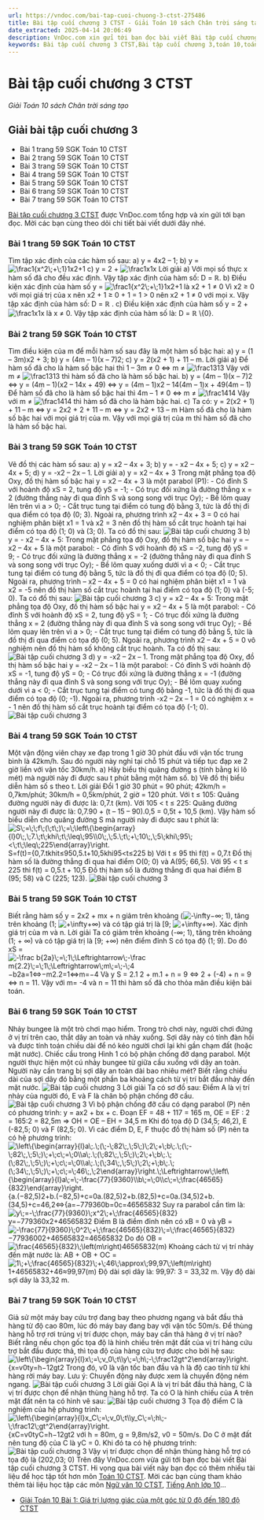 ```yaml
---
url: https://vndoc.com/bai-tap-cuoi-chuong-3-ctst-275486
title: Bài tập cuối chương 3 CTST - Giải Toán 10 sách Chân trời sáng tạo - VnDoc.com
date_extracted: 2025-04-14 20:06:49
description: VnDoc.com xin gửi tới bạn đọc bài viết Bài tập cuối chương 3 CTST. Mời các bạn cùng tham khảo chi tiế.
keywords: Bài tập cuối chương 3 CTST,Bài tập cuối chương 3,toán 10,toán lớp 10,toán 10 CTST,giải toán 10,giải sgk toán 10
---
```


# Bài tập cuối chương 3 CTST
 _Giải Toán 10 sách Chân trời sáng tạo_
## Giải bài tập cuối chương 3
  * Bài 1 trang 59 SGK Toán 10 CTST
  * Bài 2 trang 59 SGK Toán 10 CTST
  * Bài 3 trang 59 SGK Toán 10 CTST
  * Bài 4 trang 59 SGK Toán 10 CTST
  * Bài 5 trang 59 SGK Toán 10 CTST
  * Bài 6 trang 59 SGK Toán 10 CTST
  * Bài 7 trang 59 SGK Toán 10 CTST

[Bài tập cuối chương 3 CTST](<https://vndoc.com/bai-tap-cuoi-chuong-3-ctst-275486>) được VnDoc.com tổng hợp và xin gửi tới bạn đọc. Mời các bạn cùng theo dõi chi tiết bài viết dưới đây nhé.
### Bài 1 trang 59 SGK Toán 10 CTST
Tìm tập xác định của các hàm số sau:
a\) y = 4x2 – 1;
b\) y = ![\\frac1{x^2\\;+\\;1}](https://i.vdoc.vn/data/image/blank.png)1x2+1
c\) y = 2 + ![\\frac1x](https://i.vdoc.vn/data/image/blank.png)1x
Lời giải
a\) Với mọi số thực x hàm số đã cho đều xác định.
Vậy tập xác định của hàm số: D = ℝ.
b\) Điều kiện xác định của hàm số y = ![\\frac1{x^2\\;+\\;1}](https://i.vdoc.vn/data/image/blank.png)1x2+1
là x2 \+ 1 ≠ 0
Vì x2 ≥ 0 với mọi giá trị của x nên x2 \+ 1 ≥ 0 + 1 = 1 > 0 nên x2 \+ 1 ≠ 0 với mọi x.
Vậy tập xác định của hàm số: D = ℝ .
c\) Điều kiện xác định của hàm số y = 2 + ![\\frac1x](https://i.vdoc.vn/data/image/blank.png)1x là x ≠ 0.
Vậy tập xác định của hàm số là: D = ℝ \\\{0\}.
### Bài 2 trang 59 SGK Toán 10 CTST
Tìm điều kiện của m để mỗi hàm số sau đây là một hàm số bậc hai:
a\) y = \(1 – 3m\)x2 \+ 3;
b\) y = \(4m – 1\)\(x – 7\)2;
c\) y = 2\(x2 \+ 1\) + 11 – m.
Lời giải
a\) Để hàm số đã cho là hàm số bậc hai thì 1 – 3m ≠ 0 ⇔ m ≠ ![\\frac13](https://i.vdoc.vn/data/image/blank.png)13
Vậy với m ≠ ![\\frac13](https://i.vdoc.vn/data/image/blank.png)13
thì hàm số đã cho là hàm số bậc hai.
b\) y = \(4m – 1\)\(x – 7\)2
⇔ y = \(4m – 1\)\(x2 – 14x + 49\)
⇔ y = \(4m – 1\)x2 – 14\(4m – 1\)x + 49\(4m – 1\)
Để hàm số đã cho là hàm số bậc hai thì 4m – 1 ≠ 0 ⇔ m ≠ ![\\frac14](https://i.vdoc.vn/data/image/blank.png)14
Vậy với m ≠ ![\\frac14](https://i.vdoc.vn/data/image/blank.png)14
thì hàm số đã cho là hàm bậc hai.
c\) Ta có: y = 2\(x2 \+ 1\) + 11 – m
⇔ y = 2x2 \+ 2 + 11 – m
⇔ y = 2x2 \+ 13 – m
Hàm số đã cho là hàm số bậc hai với mọi giá trị của m.
Vậy với mọi giá trị của m thì hàm số đã cho là hàm số bậc hai.
### Bài 3 trang 59 SGK Toán 10 CTST
Vẽ đồ thị các hàm số sau:
a\) y = x2 – 4x + 3;
b\) y = - x2 – 4x + 5;
c\) y = x2 – 4x + 5;
d\) y = -x2 – 2x – 1.
Lời giải
a\) y = x2 – 4x + 3
Trong mặt phẳng tọa độ Oxy, đồ thị hàm số bậc hai y = x2 – 4x + 3 là một parabol \(P1\):
\- Có đỉnh S với hoành độ xS = 2, tung độ yS = -1;
\- Có trục đối xứng là đường thẳng x = 2 \(đường thẳng này đi qua đỉnh S và song song với trục Oy\);
\- Bề lõm quay lên trên vì a > 0;
\- Cắt trục tung tại điểm có tung độ bằng 3, tức là đồ thị đi qua điểm có tọa độ \(0; 3\).
Ngoài ra, phương trình x2 – 4x + 3 = 0 có hai nghiệm phân biệt x1 = 1 và x2 = 3 nên đồ thị hàm số cắt trục hoành tại hai điểm có tọa độ \(1; 0\) và \(3; 0\).
Ta có đồ thị sau:
![Bài tâp cuối chương 3](https://i.vdoc.vn/data/image/2022/09/13/bai-tap-cuoi-chuong-3-ctst-1.jpg)
b\) y = - x2 – 4x + 5:
Trong mặt phẳng tọa độ Oxy, đồ thị hàm số bậc hai y = – x2 – 4x + 5 là một parabol:
\- Có đỉnh S với hoành độ xS = -2, tung độ yS = 9;
\- Có trục đối xứng là đường thẳng x = -2 \(đường thẳng này đi qua đỉnh S và song song với trục Oy\);
\- Bề lõm quay xuống dưới vì a < 0;
\- Cắt trục tung tại điểm có tung độ bằng 5, tức là đồ thị đi qua điểm có tọa độ \(0; 5\).
Ngoài ra, phương trình – x2 – 4x + 5 = 0 có hai nghiệm phân biệt x1 = 1 và x2 = -5 nên đồ thị hàm số cắt trục hoành tại hai điểm có tọa độ \(1; 0\) và \(-5; 0\).
Ta có đồ thị sau:
![Bài tập cuối chương 3](https://i.vdoc.vn/data/image/2022/09/13/bai-tap-cuoi-chuong-3-ctst-2.jpg)
c\) y = x2 – 4x + 5:
Trong mặt phẳng tọa độ Oxy, đồ thị hàm số bậc hai y = x2 – 4x + 5 là một parabol:
\- Có đỉnh S với hoành độ xS = 2, tung độ yS = 1;
\- Có trục đối xứng là đường thẳng x = 2 \(đường thẳng này đi qua đỉnh S và song song với trục Oy\);
\- Bề lõm quay lên trên vì a > 0;
\- Cắt trục tung tại điểm có tung độ bằng 5, tức là đồ thị đi qua điểm có tọa độ \(0; 5\).
Ngoài ra, phương trình x2 – 4x + 5 = 0 vô nghiệm nên đồ thị hàm số không cắt trục hoành.
Ta có đồ thị sau:
![Bài tập cuối chương 3](https://i.vdoc.vn/data/image/2022/09/13/bai-tap-cuoi-chuong-3-ctst-3.jpg)
d\) y = -x2 – 2x – 1.
Trong mặt phẳng tọa độ Oxy, đồ thị hàm số bậc hai y = -x2 – 2x – 1 là một parabol:
\- Có đỉnh S với hoành độ xS = -1, tung độ yS = 0;
\- Có trục đối xứng là đường thẳng x = -1 \(đường thẳng này đi qua đỉnh S và song song với trục Oy\);
\- Bề lõm quay xuống dưới vì a < 0;
\- Cắt trục tung tại điểm có tung độ bằng -1, tức là đồ thị đi qua điểm có tọa độ \(0; -1\).
Ngoài ra, phương trình -x2 – 2x – 1 = 0 có nghiệm x = - 1 nên đồ thị hàm số cắt trục hoành tại điểm có tọa độ \(-1; 0\).
![Bài tập cuối chương 3](https://i.vdoc.vn/data/image/2022/09/13/bai-tap-cuoi-chuong-3-ctst-4.jpg)
### Bài 4 trang 59 SGK Toán 10 CTST
Một vận động viên chạy xe đạp trong 1 giờ 30 phút đầu với vận tốc trung bình là 42km/h. Sau đó người này nghỉ tại chỗ 15 phút và tiếp tục đạp xe 2 giờ liền với vận tốc 30km/h.
a\) Hãy biểu thị quãng đường s \(tính bằng ki lô mét\) mà người này đi được sau t phút bằng một hàm số.
b\) Vẽ đồ thị biểu diễn hàm số s theo t.
Lời giải
Đổi 1 giờ 30 phút = 90 phút; 42km/h = 0,7km/phút; 30km/h = 0,5km/phút, 2 giờ = 120 phút.
Với t ≤ 105:
Quãng đường người này đi được là: 0,7.t \(km\).
Với 105 < t ≤ 225:
Quãng đường người này đi được là: 0,7.90 + \(t – 15 – 90\).0,5 = 0,5t + 10,5 \(km\).
Vậy hàm số biểu diễn cho quãng đường S mà người này đi được sau t phút là: ![S\\;=\\;\\;f\\;\(\\;t\\;\)\\;=\\;\\left\\{\\begin{array}{l}0\\;,\\;7.\\;t\\;khi\\;t\\;\\leq\\;95\\\\0\\;,\\;5.\\;t\\;+\\;10\\;,\\;5\\;khi\\;95\\;<\\;t\\;\\leq\\;225\\end{array}\\right.](https://i.vdoc.vn/data/image/blank.png)S=f\(t\)=\{0,7.tkhit≤950,5.t+10,5khi95<t≤225
b\) Với t ≤ 95 thì f\(t\) = 0,7.t
Đồ thị hàm số là đường thẳng đi qua hai điểm O\(0; 0\) và A\(95; 66,5\).
Với 95 < t ≤ 225 thì f\(t\) = 0,5.t + 10,5
Đồ thị hàm số là đường thẳng đi qua hai điểm B \(95; 58\) và C \(225; 123\).
![Bài tập cuối chương 3](https://i.vdoc.vn/data/image/2022/09/13/bai-tap-cuoi-chuong-3-ctst-5.jpg)
### Bài 5 trang 59 SGK Toán 10 CTST
Biết rằng hàm số y = 2x2 \+ mx + n giảm trên khoảng \(![-\\infty](https://i.vdoc.vn/data/image/blank.png)−∞; 1\), tăng trên khoảng \(1; ![+\\infty](https://i.vdoc.vn/data/image/blank.png)+∞\) và có tập giá trị là \[9; ![+\\infty](https://i.vdoc.vn/data/image/blank.png)+∞\). Xác định giá trị của m và n.
Lời giải
Ta có giảm trên khoảng \(-∞; 1\), tăng trên khoảng \(1; + ∞\) và có tập giá trị là \[9; +∞\) nên điểm đỉnh S có tọa độ \(1; 9\).
Do đó xS = ![-\\frac b{2a}\\;=\\;1\\;\\Leftrightarrow\\;-\\frac m{2.2}\\;=\\;1\\;\\Leftrightarrow\\;m\\;=\\;-\\;4](https://i.vdoc.vn/data/image/blank.png)−b2a=1⇔−m2.2=1⇔m=−4
Và y S  = 2.1 2 \+ m.1 + n = 9 ⇔ 2 + \(-4\) + n = 9 ⇔ n = 11.
Vậy với m= -4 và n = 11 thì hàm số đã cho thỏa mãn điều kiện bài toán.
### Bài 6 trang 59 SGK Toán 10 CTST
Nhảy bungee là một trò chơi mạo hiểm. Trong trò chơi này, người chơi đứng ở vị trí trên cao, thắt dây an toàn vả nhảy xuống. Sợi dây này có tính đàn hồi và được tính toán chiều dài để nó kéo người chơi lại khi gần chạm đất \(hoặc mặt nước\).
Chiếc cầu trong Hình 1 có bộ phận chống đỡ dạng parabol. Một người thực hiện một cú nhảy bungee từ giữa cầu xuống với dây an toàn. Người này cần trang bị sợi dây an toàn dài bao nhiêu mét? Biết rằng chiều dài của sợi dây đó bằng một phần ba khoảng cách từ vị trí bắt đầu nhảy đến mặt nước.
![Bài tập cuối chương 3](https://i.vdoc.vn/data/image/2022/09/13/bai-tap-cuoi-chuong-3-ctst-6.jpg)
Lời giải
Ta có sơ đồ sau:
Điểm A là vị trí nhảy của người đó, E và F là chân bộ phận chống đỡ cầu.
![Bài tập cuối chương 3](https://i.vdoc.vn/data/image/2022/09/13/bai-tap-cuoi-chuong-3-ctst-7.jpg)
Vì bộ phận chống đỡ cầu có dạng parabol \(P\) nên có phương trình: y = ax2 \+ bx + c.
Đoạn EF = 48 + 117 = 165 m, OE = EF : 2 = 165:2 = 82,5m
⇒ OH = OE – EH = 34,5 m
Khi đó tọa độ D \(34,5; 46,2\), E \(-82,5; 0\) và F \(82,5; 0\).
Vì các điểm D, E, F thuộc đồ thị hàm số \(P\) nên ta có hệ phương trình:
![\\left\\{\\begin{array}{l}a\\;.\\;\(\\;-\\;82\\;,\\;5\\;\)\\;2\\;+\\;b\\;.\\;\(\\;-\\;82\\;,\\;5\\;\)\\;+\\;c\\;=\\;0\\\\a\\;.\\;\(\\;82\\;,\\;5\\;\)\\;2\\;+\\;b\\;.\\;\(\\;82\\;,\\;5\\;\)\\;+\\;c\\;=\\;0\\\\a\\;.\\;\(\\;34\\;,\\;5\\;\)\\;2\\;+\\;b\\;.\\;\(\\;34\\;,\\;5\\;\)\\;+\\;c\\;=\\;46\\;,\\;2\\end{array}\\right.\\;\\Leftrightarrow\\;\\left\\{\\begin{array}{l}a\\;=\\;-\\frac{77}{9360}\\\\b\\;=\\;0\\\\c\\;=\\;\\frac{46565}{832}\\end{array}\\right.](https://i.vdoc.vn/data/image/blank.png)\{a.\(−82,5\)2+b.\(−82,5\)+c=0a.\(82,5\)2+b.\(82,5\)+c=0a.\(34,5\)2+b.\(34,5\)+c=46,2⇔\{a=−779360b=0c=46565832
Suy ra parabol cần tìm là: ![y\\;=-\\;\\frac{77}{9360}\\;x^2\\;+\\;\\frac{46565}{832}](https://i.vdoc.vn/data/image/blank.png)y=−779360x2+46565832
Điểm B là điểm đỉnh nên có xB = 0 và yB = ![-\\frac{77}{9360}\\;0^2\\;+\\;\\frac{46565}{832}\\;=\\;\\frac{46565}{832}](https://i.vdoc.vn/data/image/blank.png)−77936002+46565832=46565832
Do đó OB = ![\\frac{46565}{832}\\;\\left\(m\\right\)](https://i.vdoc.vn/data/image/blank.png)46565832\(m\)
Khoảng cách từ vị trí nhảy đến mặt nước là:
AB + OB + OC = ![1\\;+\\;\\frac{46565}{832}\\;+\\;46\\;\\approx\\;99,97\\;\\left\(m\\right\)](https://i.vdoc.vn/data/image/blank.png)1+46565832+46≈99,97\(m\)
Độ dài sợi dây là: 99,97: 3 = 33,32 m.
Vậy độ dài sợi dây là 33,32 m.
### Bài 7 trang 59 SGK Toán 10 CTST
Giả sử một máy bay cứu trợ đang bay theo phương ngang và bắt đầu thả hàng từ độ cao 80m, lúc đó máy bay đang bay với vận tốc 50m/s. Để thùng hàng hỗ trợ rơi trúng vị trí được chọn, máy bay cần thả hàng ở vị trí nào? Biết rằng nếu chọn gốc tọa độ là hình chiếu trên mặt đất của vị trí hàng cứu trợ bắt đầu được thả, thì tọa độ của hàng cứu trợ được cho bởi hệ sau:
![\\left\\{\\begin{array}{l}x\\;=\\;v_0\\;t\\\\y\\;=\\;h\\;-\\;\\frac12gt^2\\end{array}\\right.](https://i.vdoc.vn/data/image/blank.png)\{x=v0ty=h−12gt2
Trong đó, v0 là vận tốc ban đầu và h là độ cao tính từ khi hàng rời máy bay.
Lưu ý: Chuyển động này được xem là chuyển động ném ngang.
![Bài tập cuối chương 3](https://i.vdoc.vn/data/image/2022/09/13/bai-tap-cuoi-chuong-3-ctst-8.jpg)
Lời giải
Gọi A là vị trí bắt đầu thả hàng, C là vị trí được chọn để nhận thùng hàng hỗ trợ.
Ta có O là hình chiếu của A trên mặt đất nên ta có hình vẽ sau:
![Bài tập cuối chương 3](https://i.vdoc.vn/data/image/2022/09/13/bai-tap-cuoi-chuong-3-ctst-9.jpg)
Tọa độ điểm C là nghiệm của hệ phương trình:
![\\left\\{\\begin{array}{l}x_C\\;=\\;v_0\\;t\\\\y_C\\;=\\;h\\;-\\;\\frac12\\;gt^2\\end{array}\\right.](https://i.vdoc.vn/data/image/blank.png)\{xC=v0tyC=h−12gt2 với h = 80m, g = 9,8m/s2, v0 = 50m/s.
Do C ở mặt đất nên tung độ của C là yC = 0. Khi đó ta có hệ phương trình:
![Bài tập cuối chương 3](https://i.vdoc.vn/data/image/2022/09/13/bai-tap-cuoi-chuong-3-ctst-10.jpg)
Vậy vị trí được chọn để nhận thùng hàng hỗ trợ có tọa độ là \(202,03; 0\)
Trên đây VnDoc.com vừa gửi tới bạn đọc bài viết Bài tập cuối chương 3 CTST. Hi vọng qua bài viết này bạn đọc có thêm nhiều tài liệu để học tập tốt hơn môn [Toán 10 CTST](<https://vndoc.com/toan-10-chan-troi-sang-tao-tap1>). Mời các bạn cùng tham khảo thêm tài liệu học tập các môn [Ngữ văn 10 CTST](<https://vndoc.com/ngu-van-10-chan-troi-sang-tao-tap1>), [Tiếng Anh lớp 10](<https://vndoc.com/tieng-anh-10i-learn-smart-world>)...
  * [Giải Toán 10 Bài 1: Giá trị lượng giác của một góc từ 0 độ đến 180 độ CTST](<https://vndoc.com/giai-toan-10-bai-1-gia-tri-luong-giac-cua-mot-goc-tu-0-do-den-180-do-ctst-275492>)

